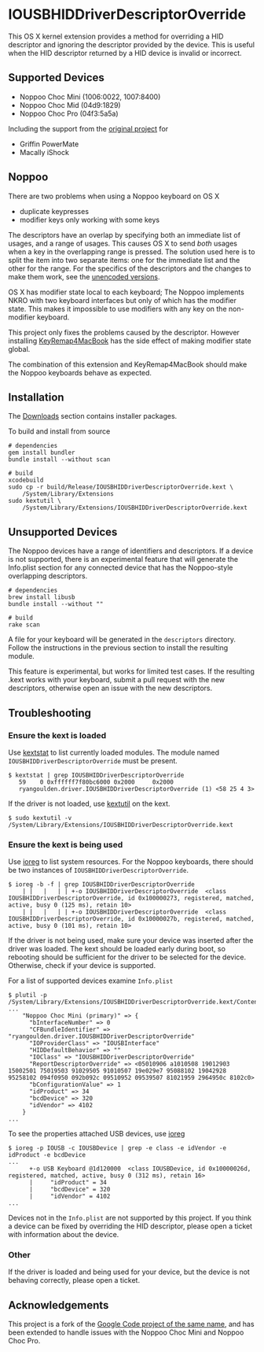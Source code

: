 <!--- -*- mode: markdown; mode: flyspell -*- -->
<!--- LocalWords: Noppoo IOUSBHIDDriverDescriptorOverride -->

IOUSBHIDDriverDescriptorOverride
================================

This OS X kernel extension provides a method for overriding a HID
descriptor and ignoring the descriptor provided by the device. This is
useful when the HID descriptor returned by a HID device is invalid or
incorrect.

Supported Devices
-----------------

 * Noppoo Choc Mini (1006:0022, 1007:8400)
 * Noppoo Choc Mid (04d9:1829)
 * Noppoo Choc Pro (04f3:5a5a)

Including the support from the [original project](#acknowledgements)
for

 * Griffin PowerMate
 * Macally iShock

Noppoo
------

There are two problems when using a Noppoo keyboard on OS X

 * duplicate keypresses
 * modifier keys only working with some keys

The descriptors have an overlap by specifying both an immediate list
of usages, and a range of usages. This causes OS X to send _both_
usages when a key in the overlapping range is pressed. The solution
used here is to split the item into two separate items: one for the
immediate list and the other for the range. For the specifics of the
descriptors and the changes to make them work, see the
[unencoded versions][descriptor-source].

OS X has modifier state local to each keyboard; The Noppoo implements
NKRO with two keyboard interfaces but only of which has the modifier
state. This makes it impossible to use modifiers with any key on the
non-modifier keyboard.

This project only fixes the problems caused by the descriptor. However
installing [KeyRemap4MacBook][] has the side effect of making modifier
state global.

The combination of this extension and KeyRemap4MacBook should make the
Noppoo keyboards behave as expected.

[descriptor-source]: https://gist.github.com/1442127
[keyremap4macbook]: http://pqrs.org/macosx/keyremap4macbook/

Installation
------------

The [Downloads][] section contains installer packages.

To build and install from source

	# dependencies
	gem install bundler
	bundle install --without scan
	
	# build
	xcodebuild
	sudo cp -r build/Release/IOUSBHIDDriverDescriptorOverride.kext \
	    /System/Library/Extensions
	sudo kextutil \
	    /System/Library/Extensions/IOUSBHIDDriverDescriptorOverride.kext

[downloads]: https://thefloweringash.com/iousbhiddriver-descriptor-override/downloads/

Unsupported Devices
-------------------

The Noppoo devices have a range of identifiers and descriptors. If a
device is not supported, there is an experimental feature that will
generate the Info.plist section for any connected device that has the
Noppoo-style overlapping descriptors.

	# dependencies
	brew install libusb
	bundle install --without ""
	
	# build
	rake scan

A file for your keyboard will be generated in the `descriptors`
directory. Follow the instructions in the previous section to install
the resulting module.

This feature is experimental, but works for limited test cases. If the
resulting .kext works with your keyboard, submit a pull request with
the new descriptors, otherwise open an issue with the new descriptors.

Troubleshooting
---------------

### Ensure the kext is loaded

Use [kextstat][] to list currently loaded modules. The module named
`IOUSBHIDDriverDescriptorOverride` must be present.

	$ kextstat | grep IOUSBHIDDriverDescriptorOverride
	   59    0 0xffffff7f80bc6000 0x2000     0x2000
	   ryangoulden.driver.IOUSBHIDDriverDescriptorOverride (1) <58 25 4 3>

If the driver is not loaded, use [kextutil][] on the kext.

	$ sudo kextutil -v /System/Library/Extensions/IOUSBHIDDriverDescriptorOverride.kext

### Ensure the kext is being used

Use [ioreg][] to list system resources. For the Noppoo keyboards,
there should be two instances of `IOUSBHIDDriverDescriptorOverride`.

	$ ioreg -b -f | grep IOUSBHIDDriverDescriptorOverride
	    | |   |   | | +-o IOUSBHIDDriverDescriptorOverride  <class IOUSBHIDDriverDescriptorOverride, id 0x100000273, registered, matched, active, busy 0 (125 ms), retain 10>
	    | |   |   | | +-o IOUSBHIDDriverDescriptorOverride  <class IOUSBHIDDriverDescriptorOverride, id 0x10000027b, registered, matched, active, busy 0 (101 ms), retain 10>

If the driver is not being used, make sure your device was inserted
after the driver was loaded. The kext should be loaded early during
boot, so rebooting should be sufficient for the driver to be selected
for the device. Otherwise, check if your device is supported.

For a list of supported devices examine `Info.plist`

	$ plutil -p /System/Library/Extensions/IOUSBHIDDriverDescriptorOverride.kext/Contents/Info.plist
	...
	    "Noppoo Choc Mini (primary)" => {
	      "bInterfaceNumber" => 0
	      "CFBundleIdentifier" => "ryangoulden.driver.IOUSBHIDDriverDescriptorOverride"
	      "IOProviderClass" => "IOUSBInterface"
	      "HIDDefaultBehavior" => ""
	      "IOClass" => "IOUSBHIDDriverDescriptorOverride"
	      "ReportDescriptorOverride" => <05010906 a1010508 19012903 15002501 75019503 91029505 91010507 19e029e7 95088102 19042928 95258102 094f0950 092b092c 09510952 09539507 81021959 2964950c 8102c0>
	      "bConfigurationValue" => 1
	      "idProduct" => 34
	      "bcdDevice" => 320
	      "idVendor" => 4102
	    }
	...

To see the properties attached USB devices, use [ioreg][]

	$ ioreg -p IOUSB -c IOUSBDevice | grep -e class -e idVendor -e idProduct -e bcdDevice
	...
	      +-o USB Keyboard @1d120000  <class IOUSBDevice, id 0x10000026d, registered, matched, active, busy 0 (312 ms), retain 16>
	      |     "idProduct" = 34
	      |     "bcdDevice" = 320
	      |     "idVendor" = 4102
	...

Devices not in the `Info.plist` are not supported by this project. If
you think a device can be fixed by overriding the HID descriptor,
please open a ticket with information about the device.

### Other

If the driver is loaded and being used for your device, but the device
is not behaving correctly, please open a ticket.

[kextstat]:
    http://developer.apple.com/library/mac/#documentation/Darwin/Reference/ManPages/man8/kextstat.8.html
[kextutil]:
    http://developer.apple.com/library/mac/#documentation/Darwin/Reference/ManPages/man8/kextutil.8.html
[ioreg]:
    http://developer.apple.com/library/mac/#documentation/Darwin/Reference/ManPages/man8/ioreg.8.html


<a name="acknowledgements"></a> Acknowledgements
------------------------------------------------

This project is a fork of the
[Google Code project of the same name][google-code-project], and has
been extended to handle issues with the Noppoo Choc Mini and Noppoo
Choc Pro.

[google-code-project]:
    http://code.google.com/p/iousbhiddriver-descriptor-override/
